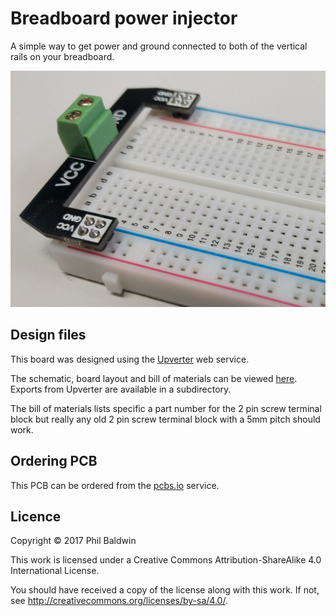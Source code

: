 # Breadboard power injector

A simple way to get power and ground connected to both of the vertical rails on your breadboard.

![Board photo](./board-photo.jpg)

## Design files

This board was designed using the [Upverter](https://upverter.com) web service.

The schematic, board layout and bill of materials can be viewed [here](https://upverter.com/Trebuchetindustries/1fb8f03207e953b4/Breadboard-power-injector/). Exports from Upverter are available in a subdirectory.

The bill of materials lists specific a part number for the 2 pin screw terminal block but really any old 2 pin screw terminal block with a 5mm pitch should work.

## Ordering PCB

This PCB can be ordered from the [pcbs.io](https://PCBs.io/share/42JjX) service.

## Licence

Copyright © 2017 Phil Baldwin

This work is licensed under a Creative Commons Attribution-ShareAlike 4.0 International License.

You should have received a copy of the license along with this work. If not, see <http://creativecommons.org/licenses/by-sa/4.0/>.

